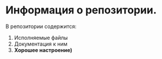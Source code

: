 # Информация о репозитории.

В репозитории содержится:

1. Исполняемые файлы
2. Документация к ним
3. **Хорошее настроение)**
